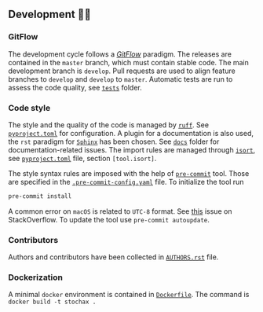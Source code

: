 ## Development 👩‍💻

### GitFlow

The development cycle follows a *[GitFlow](https://www.atlassian.com/git/tutorials/comparing-workflows/gitflow-workflow)*
paradigm. The releases are contained in the `master` branch, which
must contain stable code. The main development branch
is `develop`. Pull requests are used to align feature branches to `develop` and
`develop` to `master`. Automatic tests are run to assess the
code quality, see [`tests`](tests) folder.

### Code style

The style and the quality of the code is managed
by [`ruff`](https://docs.astral.sh/ruff/). See  [`pyproject.toml`](pyproject.toml) for configuration.
A plugin for a documentation is also used, the `rst` paradigm for [`Sphinx`](https://www.sphinx-doc.org/en/master/index.html)
has been chosen. See [`docs`](docs) folder for documentation-related issues.
The import rules are managed through [`isort`](https://pycqa.github.io/isort/), see [`pyproject.toml`](pyproject.toml) file, section
`[tool.isort]`.

The style syntax rules are imposed with the help of [`pre-commit`](https://pre-commit.com/) tool.
Those are specified in the [`.pre-commit-config.yaml`](.pre-commit-config.yaml) file.
To initialize the tool run
```bash
pre-commit install
```
A common error on `macOS` is related to `UTC-8` format. See [this](https://stackoverflow.com/questions/60557160/python3-8-fails-with-fatal-python-error-config-get-locale-encoding) issue
on StackOverflow. To update the tool use `pre-commit autoupdate`.


### Contributors

Authors and contributors have been collected in [`AUTHORS.rst`](AUTHORS.rst) file.

### Dockerization
A minimal `docker` environment is contained in [`Dockerfile`](Dockerfile).
The command is `docker build -t stochax .`

